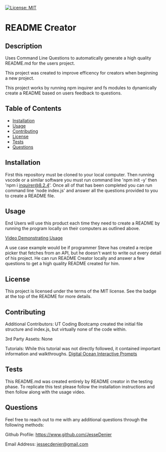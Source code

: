 [![License: MIT](https://img.shields.io/badge/License-MIT-yellow.svg)](https://opensource.org/licenses/MIT)

# README Creator

## Description

Uses Command Line Questions to automatically generate a high quality README.md for the users project.

This project was created to improve efficency for creators when beginning a new project.

This project works by running npm inquirer and fs modules to dynamically create a README based on users feedback to questions.

## Table of Contents

- [Installation](#installation)
- [Usage](#usage)
- [Contributing](#contributing)
- [License](#license)
- [Tests](#tests)
- [Questions](#questions)

## Installation

First this repository must be cloned to your local computer. Then running vscode or a similar software you must run command line 'npm init -y' then 'npm i inquirer@8.2.4'. Once all of that has been completed you can run command line 'node index.js' and answer all the questions provided to you to create a README file.

## Usage

End Users will use this product each time they need to create a README by running the program locally on their computers as outlined above.

[Video Demonstrating Usage](<Screen Recording.mov>)

A use case example would be if programmer Steve has created a recipe picker that fetches from an API, but he doesn't want to write out every detail of his project. He can run README Creator locally and answer a few questions to get a high quality README created for him.

## License

This project is licensed under the terms of the MIT license. See the badge at the top of the README for more details.

## Contributing

Additional Contributors: UT Coding Bootcamp created the initial file structure and index.js, but virtually none of the code within.

3rd Party Assets: None

Tutorials: While this tutorial was not directly followed, it contained important information and walkthroughs. [Digital Ocean Interactive Prompts](https://www.digitalocean.com/community/tutorials/nodejs-interactive-command-line-prompts)

## Tests

This README.md was created entirely by README creator in the testing phase. To replicate this test please follow the installation instructions and then follow along with the usage video.

## Questions

Feel free to reach out to me with any additional questions through the following methods:

Github Profile: https://www.github.com/JesseDenier

Email Address: jessecdenier@gmail.com
